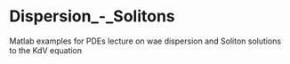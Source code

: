 # Dispersion_-_Solitons
Matlab examples for PDEs lecture on wae dispersion and Soliton solutions to the KdV equation
